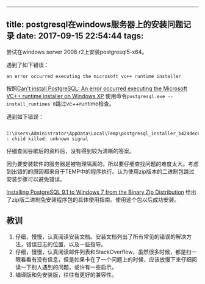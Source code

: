 
---
title: postgresql在windows服务器上的安装问题记录
date: 2017-09-15 22:54:44
tags:
---
        

尝试在windows server 2008 r2上安装postgresql5-x64。

遇到了如下错误：
```
an error occurred executing the microsoft vc++ runtime installer

```
按照[Can't install PostgreSQL: An error occurred executing the Microsoft VC++ runtime installer on Windows XP](https://stackoverflow.com/questions/4288303/cant-install-postgresql-an-error-occurred-executing-the-microsoft-vc-runtime)
使用命令`postgresql.exe --install_runtimes 0`跳过vc++runtime检查。

遇到如下错误：
```

C:\Users\Administrator\AppData\Local\Temp\postgresql_installer_b424dec66a\getlocales.exe
: child killed: unknown signal
```



仔细查阅谷歌后的资料后，没有得到较为清晰的答案。

因为要安装软件的服务器是被物理隔离的，所以要仔细查找问题的难度太大。考虑到出错的的原因都来自于TEMP中的程序执行。认为使用zip版本的二进制包跳过安装步骤可以避免错误。











[Installing PostgreSQL 9.1 to Windows 7 from the Binary Zip Distribution](https://www.petrikainulainen.net/programming/tips-and-tricks/installing-postgresql-9-1-to-windows-7-from-the-binary-zip-distribution/)
给出了zip版二进制免安装程序包的具体使用指南。使用这个包以后成功安装。

## 教训

1. 仔细，慢慢，认真阅读安装文档。安装文档列出了所有常见的错误的解决方法，错误日志的位置，以及一些指导。
2. 仔细，慢慢，认真阅读邮件列表和StackOverflow，虽然很多时候，都是扫一眼看看有没有信息，但是如果卡在了一个问题上的时候，应该放慢下来仔细阅读一下别人遇到的问题，或许有一些启示。
3. 编译版和免安装版，往往有更好的兼容性。